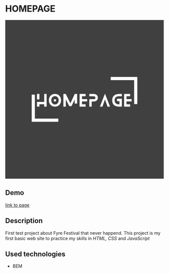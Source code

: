 # HOMEPAGE

![Homepage](https://raw.githubusercontent.com/MikolajKlosek/homepage/main/images/share.png)

## Demo
[link to page](https://mikolajklosek.github.io/homepage/)

## Description
First test project about Fyre Festival that never happend.
This project is my first basic web site to practice my skills in *HTML, CSS* and *JavaScript*

## Used technologies
- BEM
